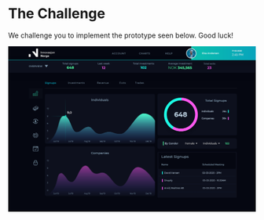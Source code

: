 # The Challenge

We challenge you to implement the prototype seen below. Good luck!

<p align="center">
  <img src="./src/assets/prototype.png" alt="Contribution Guide">
</p>

